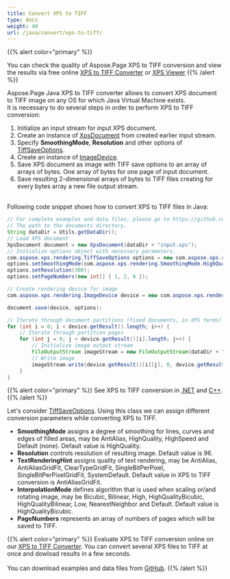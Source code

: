 ```yaml
---
title: Convert XPS to TIFF
type: docs
weight: 40
url: /java/convert/xps-to-tiff/
---
```


{{% alert color="primary" %}} 

You can check the quality of Aspose.Page XPS to TIFF conversion and view the results via free online <a nofollow href="https://products.aspose.app/page/conversion/xps-to-tiff">XPS to TIFF Converter</a>
or <a nofollow href="https://products.aspose.app/page/viewer/xps">XPS Viewer</a> {{% /alert %}}

Aspose.Page Java XPS to TIFF converter allows to convert XPS document to TIFF image on any OS for which Java Virtual Machine exists.
<br>It is necessary to do several steps in order to perform XPS to TIFF conversion:
1. Initialize an input stream for input XPS document.
2. Create an instance of [XpsDocument](https://apireference.aspose.com/page/java/com.aspose.xps/xpsdocument) from created earlier input stream.
4. Specify **SmoothingMode**, **Resolution** and other options of [TiffSaveOptions](https://apireference.aspose.com/page/java/com.aspose.xps.rendering/tiffsaveoptions).
5. Create an instance of [ImageDevice](https://apireference.aspose.com/page/java/com.aspose.xps.rendering/imagedevice).
6. Save XPS document as image with TIFF save options to an array of arrays of bytes. One array of bytes for one page of input document.
7. Save resulting 2-dimensional arrays of bytes to TIFF files creating for every bytes array a new file output stream.

<br>Following code snippet shows how to convert XPS to TIFF files in Java:
<br>
```Java
// For complete examples and data files, please go to https://github.com/aspose-page/Aspose.Page-for-Java
// The path to the documents directory.
String dataDir = Utils.getDataDir();
// Load XPS document
XpsDocument document = new XpsDocument(dataDir + "input.xps");
// Initialize options object with necessary parameters.
com.aspose.xps.rendering.TiffSaveOptions options = new com.aspose.xps.rendering.TiffSaveOptions();
options.setSmoothingMode(com.aspose.xps.rendering.SmoothingMode.HighQuality);
options.setResolution(300);
options.setPageNumbers(new int[] { 1, 2, 6 });

// Create rendering device for image
com.aspose.xps.rendering.ImageDevice device = new com.aspose.xps.rendering.ImageDevice();

document.save(device, options);

// Iterate through document partitions (fixed documents, in XPS terms)
for (int i = 0; i < device.getResult().length; i++) {
    // Iterate through partition pages
    for (int j = 0; j < device.getResult()[i].length; j++) {
        // Initialize image output stream
        FileOutputStream imageStream = new FileOutputStream(dataDir + "XPStoTIFF" + "_" + (i + 1) + "_" + (j + 1) + ".tif");
        // Write image
        imageStream.write(device.getResult()[i][j], 0, device.getResult()[i][j].length);
    }
}
```
{{% alert color="primary" %}}
See XPS to TIFF conversion in [.NET](/page/net/convert/xps-to-tiff/) and [C++](/page/cpp/convert/xps-to-tiff/).
{{% /alert %}}

Let's consider [TiffSaveOptions](https://apireference.aspose.com/page/java/com.aspose.xps.rendering/tiffsaveoptions). Using this class we can assign different conversion parameters while converting XPS to TIFF.
<br>
- **SmoothingMode** assigns a degree of smoothing for lines, curves and edges of filled areas, may be AntiAlias, HighQuality, HighSpeed and Default (none). Default value is HighQuality.
- **Resolution** controls resolution of resulting image. Default value is 96.
- **TextRenderingHint** assigns quality of text rendering, may be AntiAlias, AntiAliasGridFit, ClearTypeGridFit, SingleBitPerPixel, SingleBitPerPixelGridFit, SystemDefault. Default value in XPS to TIFF conversion is AntiAliasGridFit.
- **InterpolationMode** defines algorithm that is used when scaling or/and rotating image, may be Bicubic, Bilinear, High, HighQualityBicubic, HighQualityBilinear, Low, NearestNeighbor and Default. Default value is HighQualityBicubic.
- **PageNumbers** represents an array of numbers of pages which will be saved to TIFF.

{{% alert color="primary" %}} 
Evaluate XPS to TIFF conversion online on our <a nofollow href="https://products.aspose.app/page/conversion/xps-to-tiff">XPS to TIFF Converter</a>. You can convert several XPS files to TIFF at once and dowload results in a few seconds.
<br>
<br>
You can download examples and data files from [GitHub](https://github.com/aspose-page/Aspose.Page-for-Java). {{% /alert %}} 